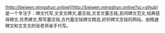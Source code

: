 [http://beiwen.mingshun.online](http://beiwen.mingshun.online?sc=gihub) 是一个专注于：碑文代写,文言文碑文,墓志铭,文言文墓志铭,民间碑文范文,经典慈母碑文,优秀碑文,帮写墓志铭,古代墓志铭碑文精选,好的碑文志铭的网站，由精通碑文和文言文的张老师亲手代写。
